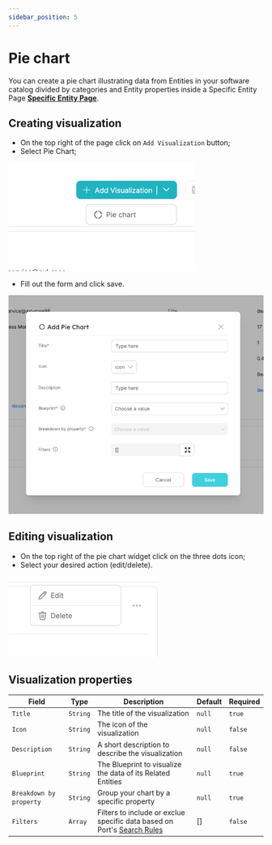 ```yaml
---
sidebar_position: 5
---
```


# Pie chart

You can create a pie chart illustrating data from Entities in your software catalog divided by categories and Entity properties inside a Specific Entity Page [**Specific Entity Page**](../entity/entity.md#entity-page).

## Creating visualization

- On the top right of the page click on `Add Visualization` button;
- Select Pie Chart;

![Dropdown](../../../static/img/software-catalog/widgets/AddPieChartVisualization.png)

- Fill out the form and click save.

![Dropdown](../../../static/img/software-catalog/widgets/AddPieChartForm.png)

## Editing visualization

- On the top right of the pie chart widget click on the three dots icon;
- Select your desired action (edit/delete).

![Dropdown](../../../static/img/software-catalog/widgets/EditOrDeleteWidget.png)

## Visualization properties

| Field                   | Type     | Description                                                                                                                               | Default | Required |
| ----------------------- | -------- | ----------------------------------------------------------------------------------------------------------------------------------------- | ------- | -------- |
| `Title`                 | `String` | The title of the visualization                                                                                                            | `null`  | `true`   |
| `Icon`                  | `String` | The icon of the visualization                                                                                                             | `null`  | `false`  |
| `Description`           | `String` | A short description to describe the visualization                                                                                         | `null`  | `false`  |
| `Blueprint`             | `String` | The Blueprint to visualize the data of its Related Entities                                                                               | `null`  | `true`   |
| `Breakdown by property` | `String` | Group your chart by a specific property                                                                                                   | `null`  | `true`   |
| `Filters`               | `Array`  | Filters to include or exclue specific data based on Port's [Search Rules](https://docs.getport.io/tutorials/search-in-port/#search-rules) | []      | `false`  |
